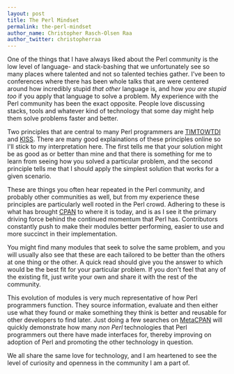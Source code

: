 ```yaml
---
layout: post
title: The Perl Mindset
permalink: the-perl-mindset
author_name: Christopher Rasch-Olsen Raa
author_twitter: christopherraa
---
```

One of the things that I have always liked about the Perl community is the low level of language- and stack-bashing that we unfortunately see so many places where talented and not so talented techies gather. I've been to conferences where there has been whole talks that are were centered around how incredibly stupid _that other_ language is, and how _you are stupid too_ if you apply that language to solve a problem. My experience with the Perl community has been the exact opposite. People love discussing stacks, tools and whatever kind of technology that some day might help them solve problems faster and better.

Two principles that are central to many Perl programmers are [TIMTOWTDI](http://en.wikipedia.org/wiki/There%27s_more_than_one_way_to_do_it) and [KISS](http://en.wikipedia.org/wiki/KISS_principle). There are many good explainations of these principles online so I'll stick to my interpretation here. The first tells me that your solution might be as good as or better than mine and that there is something for me to learn from seeing how you solved a particular problem, and the second principle tells me that I should apply the simplest solution that works for a given scenario.

These are things you often hear repeated in the Perl community, and probably other communities as well, but from my experience these principles are particularly well rooted in the Perl crowd. Adhering to these is what has brought [CPAN](http://www.cpan.org/) to where it is today, and is as I see it the primary driving force behind the continued momentum that Perl has. Contributors constantly push to make their modules better performing, easier to use and more succinct in their implementation.

You might find many modules that seek to solve the same problem, and you will usually also see that these are each tailored to be better than the others at one thing or the other. A quick read should give you the answer to which would be the best fit for your particular problem. If you don't feel that any of the existing fit, just write your own and share it with the rest of the community.

This evolution of modules is very much representative of how Perl programmers function. They source information, evaluate and then either use what they found or make something they think is better and reusable for other developers to find later. Just doing a few searches on [MetaCPAN](http://metacpan.org) will quickly demonstrate how many _non Perl_ technologies that Perl programmers out there have made interfaces for, thereby improving on adoption of Perl and promoting the other technology in question.

We all share the same love for technology, and I am heartened to see the level of curiosity and openness in the community I am a part of.
